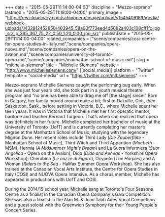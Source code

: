+++
date = "2015-05-29T11:14:00-04:00"
discipline = "Mezzo-soprano"
lastmod = "2015-05-29T11:18:00-04:00"
primary_image = "https://res.cloudinary.com/schmopera/image/upload/v1545409169/media/webhook-uploads/1432912452850/403945_58a90f773eed4d5082a403c108cff1fc.jpg_srz_p_395_367_75_22_0.50_1.20_0.00_jpg_srz"
publishDate = "2015-05-29T11:14:00-04:00"
related_companies = ["scene/companies/cosi-centre-for-opera-studies-in-italy.md","scene/companies/opera-nuova.md","scene/companies/opera-on-the-avalon.md","scene/companies/university-of-toronto-opera.md","scene/companies/manhattan-school-of-music.md"]
slug = "michelle-siemens"
title = "Michelle Siemens"
website = "http://www.michellesiemens.com/"
[[social_media]]
platform = "Twitter"
template = "social-media"
url = "https://twitter.com/mlbsiemens"
+++

Mezzo-soprano Michelle Siemens caught the performing bug early. When she was just four years old, she took part in a youth musical theatre program and “no one has been able to drag me off [the stage] since!” 
Born in Calgary, her family moved around quite a bit; first to Oakville, Ont., then Saskatoon, Sask., before settling in Victoria, B.C., where Michelle spent her teen years. It was in Victoria that Michelle met her first operatic mentor, baritone and teacher Bernard Turgeon. That’s when she realized that opera was definitely in her future. 
Michelle completed her bachelor of music at the University of Toronto (UofT) and is currently completing her master’s degree at the Manhattan School of Music, studying with the legendary Mignon Dunn. Her recent roles include Third Lady (*Die Zauberflöte* - Manhattan School of Music), Third Witch and Third Apparition (*Macbeth* - MSM),  Hermia (*A Midsummer Night’s Dream*) and La Suora Infermiera  (*Suor Angelica* - Opera on the Avalon); Dido (*Dido and Aeneas* - Yorkshire Opera Workshop); Cherubino (*Le nozze di Figaro*), Ocypete (*The Harpies*) and A Woman (*Riders to the Sea* - Halifax Summer Opera Workshop). She has also trained at the Canadian Vocal Arts Institute, the Centre for Opera Studies in Italy (COSI) and NUOVA Opera Intensive. As a chorus member, Michelle has appeared in productions with UofT and COSI.
 
During the 2014/15 school year, Michelle sang at Toronto's Four Seasons Centre as a finalist in the Canadian Opera Company's Gala Competition. She was also a finalist in the Alan M. & Joan Taub Ades Vocal Competiton and a guest soloist with the Greenwich Symphony for their Young People's Concert Series.
